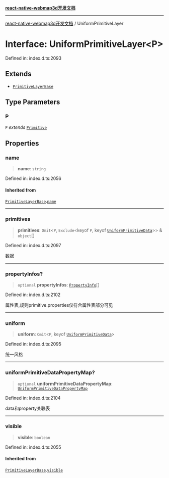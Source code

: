 [**react-native-webmap3d开发文档**](../README.md)

***

[react-native-webmap3d开发文档](../globals.md) / UniformPrimitiveLayer

# Interface: UniformPrimitiveLayer\<P\>

Defined in: index.d.ts:2093

## Extends

- [`PrimitiveLayerBase`](PrimitiveLayerBase.md)

## Type Parameters

### P

`P` *extends* [`Primitive`](../type-aliases/Primitive.md)

## Properties

### name

> **name**: `string`

Defined in: index.d.ts:2056

#### Inherited from

[`PrimitiveLayerBase`](PrimitiveLayerBase.md).[`name`](PrimitiveLayerBase.md#name)

***

### primitives

> **primitives**: `Omit`\<`P`, `Exclude`\<keyof `P`, keyof [`UniformPrimitiveData`](UniformPrimitiveData.md)\>\> & `object`[]

Defined in: index.d.ts:2097

数据

***

### propertyInfos?

> `optional` **propertyInfos**: [`PropertyInfo`](PropertyInfo.md)[]

Defined in: index.d.ts:2102

属性表,规则primitive.properties仅符合属性表部分可见

***

### uniform

> **uniform**: `Omit`\<`P`, keyof [`UniformPrimitiveData`](UniformPrimitiveData.md)\>

Defined in: index.d.ts:2095

统一风格

***

### uniformPrimitiveDataPropertyMap?

> `optional` **uniformPrimitiveDataPropertyMap**: [`UniformPrimitiveDataPropertyMap`](../type-aliases/UniformPrimitiveDataPropertyMap.md)

Defined in: index.d.ts:2104

data和property关联表

***

### visible

> **visible**: `boolean`

Defined in: index.d.ts:2055

#### Inherited from

[`PrimitiveLayerBase`](PrimitiveLayerBase.md).[`visible`](PrimitiveLayerBase.md#visible)
